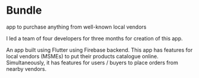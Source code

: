 # Bundle
app to purchase anything from well-known local vendors

I led a team of four developers for three months for creation of this app.

An app built using Flutter using Firebase backend. This app has features for local vendors (MSMEs) to put their products catalogue online. Simultaneously, it has features for users / buyers to place orders from nearby vendors.
